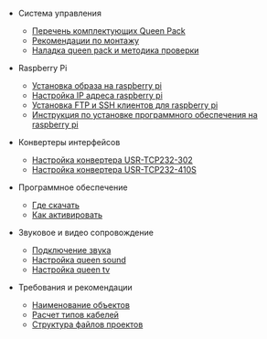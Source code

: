 - Система управления

  - [Перечень комплектующих Queen Pack](queen_pack)  
  - [Рекомендации по монтажу](cs_mount)  
  - [Наладка queen pack и методика проверки](cs_check)

- Raspberry Pi

  - [Установка образа на raspberry pi](rpi_image_upload)  
  - [Настройка IP адреса raspberry pi](rpi_ip_setup)  
  - [Установка FTP и SSH клиентов для raspberry pi](rpi_ftp_ssh_setup)  
  - [Инструкция по установке программного обеспечения на raspberry pi](rpi_soft_install)

- Конвертеры интерфейсов

  - [Настройка конвертера USR-TCP232-302](hw_setup_usr_tcp232_302)  
  - [Настройка конвертера USR-TCP232-410S](hw_setup_usr_tcp232_410s)

- Программное обеспечение

  - [Где скачать](queen_software)  
  - [Как активировать](queen_software_activate)

- Звуковое и видео сопровождение

  - [Подключение звука](hw_plug_sound)  
  - [Настройка queen sound](soft_queen_sound)  
  - [Настройка queen tv](soft_queen_tv)

- Требования и рекомендации

  - [Наименование объектов](reqs_object_naming)  
  - [Расчет типов кабелей](reqs_cable_cut)  
  - [Структура файлов проектов](reqs_project_filesystem)  

